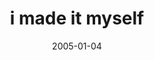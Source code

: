 ---
layout: base.njk
title : 'i made it myself' 
view_title : 'i made it myself' 
year : '2005' 
date : '2005-01-04' 
img_file : '/drawing/imadeitmyself.png' 
html_file : 'imadeitmyself' 
next_html : 'icanseerightthroughyou.html' 
year_order : '7' 
permalink : "title/{{html_file}}.html"
---